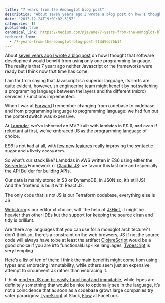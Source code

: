 ```yaml
---
title: "7 years from the #monoglot blog post"
description: "About seven years ago I wrote a blog post on how I thought that software development would benefit from using only one programming…"
date: "2017-12-24T19:01:02.315Z"
categories: []
published: true
canonical_link: https://medium.com/@javame/7-years-from-the-monoglot-blog-post-f13d9e776b14
redirect_from:
  - /7-years-from-the-monoglot-blog-post-f13d9e776b14
---
```


About [seven years ago I wrote a blog post](https://the-arm.com/monoglot-architecture-for-the-win-86bc010c61fb) on how I thought that software development would benefit from using only one programming language.   
The reality is that 7 years ago neither Javascript or the frameworks were ready but I think now that time has come.

I am far from saying that Javascript is a superior language, its limits are quite evident, however, an engineering team might benefit by not switching a programming language between the layers and the different (micro) services / Functions implemented.

When I was at [Forward](http://www.forward.co.uk/) I remember changing from codebase to codebase and from programming language to programming language: we had fun but the context switch was expensive.

At [Labrador](https://www.thelabrador.co.uk/), we’ve inherited an MVP built with lambdas in ES 6, and even if reluctant at first, we’ve embraced JS as the programming language of choice.

ES6 is not bad at all, with [few new features](http://es6-features.org/#Constants) really improving the syntactic sugar and a lively ecosystem.

So what’s our stack like? Lambdas in AWS written in ES6 using either the [Serverless](https://serverless.com/) Framework or [Claudia.JS](https://claudiajs.com/): we favour this last one and especially the [API Builder](https://claudiajs.com/claudia-api-builder.html) for building APIs.

Our data is mainly stored in S3 or DynamoDB, in JSON so, it’s still JS!   
And the frontend is built with React.JS.

The only code that is not JS is our Terraform codebase, everything else is JS.

[Webstorm](https://www.jetbrains.com/webstorm/) is our editor of choice, with the help of [JSHint](http://jshint.com/), it might be heavier than other IDEs but the support for keeping the source clean and tidy is brilliant.

Are there any languages that you can use for a monoglot architecture? I don’t think so, there’s a constraint on the web browsers, JS if not the source code will always have to be at least the artifact [ClojureScript](https://clojurescript.org/) would be a good choice if you are into functional/Lisp-like languages, [Typescript](https://www.typescriptlang.org/) is very tempting.

[Here’s a list](https://www.sitepoint.com/10-languages-compile-javascript/) of ten of them: I think the main benefits might come from using types and embracing immutability, while others seem just an expensive attempt to circumvent JS rather than embracing it.

I think [modern JS can be easily functional and immutable](https://leanpub.com/javascriptallongesix/read), while types are definitely something that would be nice to optionally see in the language, it’s not a coincidence that as soon as a codebase grows large companies try safer paradigms: [TypeScript](https://slack.engineering/typescript-at-slack-a81307fa288d) at Slack, [Flow](https://flow.org/) at Facebook.
